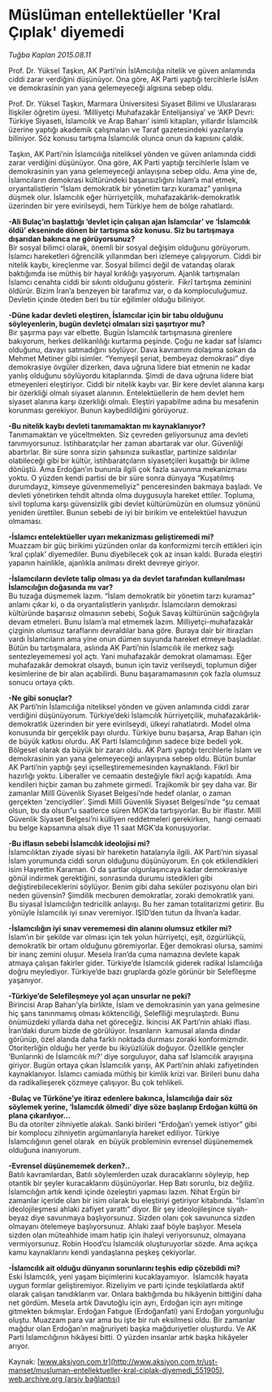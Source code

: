 # Müslüman entellektüeller 'Kral Çıplak' diyemedi

*Tuğba Kaplan 2015.08.11*

<div class="pNewsDetailMainContent" itemprop="articleBody">
 <p>
  Prof. Dr. Yüksel Taşkın, AK Parti’nin İslAmcılığa nitelik ve güven anlamında ciddi zarar verdiğini düşünüyor. Ona göre, AK Parti yaptığı tercihlerle İslAm ve demokrasinin yan yana gelemeyeceği algısına sebep oldu.
 </p>
 <p>
  Prof. Dr. Yüksel Taşkın, Marmara Üniversitesi Siyaset Bilimi ve Uluslararası İlişkiler öğretim üyesi. ‘Milliyetçi Muhafazakâr Entelijansiya’ ve ‘AKP Devri: Türkiye Siyaseti, İslamcılık ve Arap Baharı’ isimli kitapları, yıllardır İslamcılık üzerine yaptığı akademik çalışmaları ve Taraf gazetesindeki yazılarıyla biliniyor. Söz konusu tartışma İslamcılık olunca onun da kapısını çaldık.
 </p>
 <p>
  Taşkın, AK Parti’nin İslamcılığa niteliksel yönden ve güven anlamında ciddi zarar verdiğini düşünüyor. Ona göre, AK Parti yaptığı tercihlerle İslam ve demokrasinin yan yana gelemeyeceği anlayışına sebep oldu. Ama yine de, İslamcıların demokrasi kültüründeki başarısızlığını İslam’a mal etmek, oryantalistlerin “İslam demokratik bir yönetim tarzı kuramaz” yanlışına düşmek olur. İslamcılık eğer hürriyetçilik, muhafazakârlık-demokratlık üzerinden bir yere evirilseydi, hem Türkiye hem de bölge rahatlardı.
 </p>
 <p>
  <strong>
   -Ali Bulaç’ın başlattığı ‘devlet için çalışan ajan İslamcılar’ ve ‘İslamcılık öldü’ ekseninde dönen bir tartışma söz konusu. Siz bu tartışmaya dışarıdan bakınca ne görüyorsunuz?
  </strong>
  <br>
   Bir sosyal bilimci olarak, önemli bir sosyal değişim olduğunu görüyorum. İslamcı hareketleri öğrencilik yıllarımdan beri izlemeye çalışıyorum. Ciddi bir nitelik kaybı, kireçlenme var. Sosyal bilimci değil de vatandaş olarak baktığımda ise müthiş bir hayal kırıklığı yaşıyorum. Ajanlık tartışmaları İslamcı cenahta ciddi bir sıkıntı olduğunu gösterir.  Fikrî tartışma zeminini öldürür. Bizim İran’a benzeyen bir tarafımız var, o da komploculuğumuz. Devletin içinde öteden beri bu tür eğilimler olduğu biliniyor.
  </br>
 </p>
 <p>
  <strong>
   -Düne kadar devleti eleştiren, İslamcılar için bir tabu olduğunu söyleyenlerin, bugün devletçi olmaları sizi şaşırtıyor mu?
  </strong>
  <br>
   Bir şaşırma payı var elbette. Bugün İslamcılık tartışmasına girenlere bakıyorum, herkes delikanlılığı kurtarma peşinde. Çoğu ne kadar saf İslamcı olduğunu, davayı satmadığını söylüyor. Dava kavramını dolaşıma sokan da Mehmet Metiner gibi isimler. “Yemyeşil şeriat, bembeyaz demokrasi” diye demokrasiye övgüler dizerken, dava uğruna lidere biat etmenin ne kadar yanlış olduğunu söylüyordu kitaplarında. Şimdi de dava uğruna lidere biat etmeyenleri eleştiriyor. Ciddi bir nitelik kaybı var. Bir kere devlet alanına karşı bir özerkliği olmalı siyaset alanının. Entelektüellerin de hem devlet hem siyaset alanına karşı özerkliği olmalı. Eleştiri yapabilme adına bu mesafenin korunması gerekiyor. Bunun kaybedildiğini görüyoruz.
  </br>
 </p>
 <p>
  <strong>
   -Bu nitelik kaybı devleti tanımamaktan mı kaynaklanıyor?
  </strong>
  <br>
   Tanımamaktan ve yüceltmekten. Siz çevreden geliyorsunuz ama devleti tanımıyorsunuz. İstihbaratçılar her zaman abartarak var olur. Güvenliği abartırlar. Bir süre sonra sizin şahsınıza suikastlar, partinize saldırılar olabileceği gibi bir kültür, istihbaratçıların siyasetçileri kuşattığı bir iklime dönüştü. Ama Erdoğan’ın bununla ilgili çok fazla savunma mekanizması yoktu. O yüzden kendi partisi de bir süre sonra dünyaya “Kuşatılmış durumdayız, kimseye güvenmemeliyiz” penceresinden bakmaya başladı. Ve devleti yönetirken tehdit altında olma duygusuyla hareket ettiler. Topluma, sivil topluma karşı güvensizlik gibi devlet kültürümüzün en olumsuz yönünü yeniden ürettiler. Bunun sebebi de iyi bir birikim ve entelektüel havuzun olmaması.
  </br>
 </p>
 <p>
  <strong>
   -İslamcı entelektüeller uyarı mekanizması geliştiremedi mi?
  </strong>
  <br>
   Muazzam bir güç birikimi yüzünden onlar da konformizmi tercih ettikleri için ‘kral çıplak’ diyemediler. Bunu diyebilecek çok az insan kaldı. Burada eleştiri yapanın hainlikle, ajanlıkla anılması direkt devreye giriyor.
  </br>
 </p>
 <p>
  <strong>
   -İslamcıların devlete talip olması ya da devlet tarafından kullanılması İslamcılığın doğasında mı var?
  </strong>
  <br/>
  Bu tuzağa düşmemek lazım. “İslam demokratik bir yönetim tarzı kuramaz” anlamı çıkar ki, o da oryantalistlerin yanlışıdır. İslamcıların demokrasi kültüründe başarısız olmasının sebebi, Soğuk Savaş kültürünün sağcılığıyla devam etmeleri. Bunu İslam’a mal etmemek lazım. Milliyetçi-muhafazakâr çizginin olumsuz taraflarını devraldılar bana göre. Buraya dair bir itirazları vardı İslamcıların ama yine onun dümen suyunda hareket etmeye başladılar. Bütün bu tartışmalara, aslında AK Parti’nin İslamcılık ile merkez sağı sentezleyememesi yol açtı. Yani muhafazakâr demokrat olamaması. Eğer muhafazakâr demokrat olsaydı, bunun için taviz verilseydi, toplumun diğer kesimlerine de bir alan açabilirdi. Bunu başaramamasının çok fazla olumsuz sonucu ortaya çıktı.
 </p>
 <p>
  <strong>
   -Ne gibi sonuçlar?
  </strong>
  <br/>
  AK Parti’nin İslamcılığa niteliksel yönden ve güven anlamında ciddi zarar verdiğini düşünüyorum. Türkiye’deki İslamcılık hürriyetçilik, muhafazakârlık-demokratlık üzerinden bir yere evirilseydi, ülkeyi rahatlatırdı. Model olma konusunda bir gerçeklik payı olurdu. Türkiye bunu başarsa, Arap Baharı için de büyük katkısı olurdu. AK Parti İslamcılığının sadece bize bedeli yok. Bölgesel olarak da büyük bir zararı oldu. AK Parti yaptığı tercihlerle İslam ve demokrasinin yan yana gelemeyeceği anlayışına sebep oldu. Bütün bunlar AK Parti’nin yaptığı şeyi içselleştirememesinden kaynaklandı. Fikrî bir hazırlığı yoktu. Liberaller ve cemaatin desteğiyle fikrî açığı kapatıldı. Ama kendileri hiçbir zaman bu zahmete girmedi. Trajikomik bir şey daha var. Bir zamanlar Millî Güvenlik Siyaset Belgesi’nde hedef olanlar, o zaman gerçekten ‘zenciydiler’. Şimdi Millî Güvenlik Siyaset Belgesi’nde “şu cemaat olsun, bu da olsun”u saatlerce süren MGK’da tartışıyorlar. Bu bir iflastır. Millî Güvenlik Siyaset Belgesi’ni külliyen reddetmeleri gerekirken,  hangi cemaati bu belge kapsamına alsak diye 11 saat MGK’da konuşuyorlar.
 </p>
 <p>
  <strong>
   -Bu iflasın sebebi İslamcılık ideolojisi mi?
  </strong>
  <br/>
  İslamcılıktan ziyade siyasi bir hareketin hatalarıyla ilgili. AK Parti’nin siyasal İslam yorumunda ciddi sorun olduğunu düşünüyorum. En çok etkilendikleri isim Hayrettin Karaman. O da şartlar olgunlaşıncaya kadar demokrasiye gönül indirmek gerektiğini, sonrasında durumu istedikleri gibi değiştirebileceklerini söylüyor. Benim gibi daha seküler pozisyonu olan biri neden güvensin? Şimdilik mecburen demokratlar, zoraki demokratlık yani.  Bu siyasal İslamcılığın tedricilik anlayışı. Bu her zaman totalitarizmi getirir. Bu yönüyle İslamcılık iyi sınav veremiyor. IŞİD’den tutun da İhvan’a kadar.
 </p>
 <p>
  <strong>
   -İslamcılığın iyi sınav verememesi din alanını olumsuz etkiler mi?
  </strong>
  <br/>
  İslam’ın bir şekilde var olması için tek yolun hürriyetçi, eşit, özgürlükçü, demokratik bir ortam olduğunu göremiyorlar. Eğer demokrasi olursa, samimi bir inanç zemini oluşur. Mesela İran’da cuma namazına devlete kapak atmaya çalışan fakirler gider. Türkiye’de İslamcılık giderek radikal İslamcılığa doğru meylediyor. Türkiye’de bazı gruplarda gözle görünür bir Selefîleşme yaşanıyor.
 </p>
 <p>
  <strong>
   -Türkiye’de Selefîleşmeye yol açan unsurlar ne peki?
  </strong>
  <br/>
  Birincisi Arap Baharı’yla birlikte, İslam ve demokrasinin yan yana gelmesine hiç şans tanınmamış olması köktenciliği, Selefîliği meşrulaştırdı. Bunu önümüzdeki yıllarda daha net göreceğiz. İkincisi AK Parti’nin ahlaki iflası. İran’daki durum bizde de görülüyor. İnsanların  kamusal alanda dindar görünüp, özel alanda daha farklı noktada durması zoraki konformizmdir. Otoriterliğin olduğu her yerde bu ikiyüzlülük doğuyor. Özellikle gençler ‘Bunlarınki de İslamcılık mı?’ diye sorguluyor, daha saf İslamcılık arayışına giriyor. Bugün ortaya çıkan İslamcılık yarışı, AK Parti’nin ahlaki zafiyetinden kaynaklanıyor. İslamcı camiada müthiş bir kimlik krizi var. Birileri bunu daha da radikalleşerek çözmeye çalışıyor. Bu çok tehlikeli.
 </p>
 <p>
  <strong>
   -Bulaç ve Türköne’ye itiraz edenlere bakınca, İslamcılığa dair söz söylemek yerine, ‘İslamcılık ölmedi’ diye söze başlanıp Erdoğan kültü ön plana çıkarılıyor…
  </strong>
  <br/>
  Bu da otoriter zihniyetle alakalı. Sanki birileri “Erdoğan’ı yemek istiyor” gibi bir komplocu zihniyetin argümanlarıyla hareket ediliyor. Türkiye İslamcılığının genel olarak  en büyük probleminin evrensel düşünememek olduğuna inanıyorum.
 </p>
 <p>
  <strong>
   -Evrensel düşünememek derken?..
  </strong>
  <br/>
  Batılı kavramlardan, Batılı söylemlerden uzak duracaklarını söyleyip, hep otantik bir şeyler kuracaklarını düşünüyorlar. Hep Batı sorunlu, biz değiliz. İslamcılığın artık kendi içinde özeleştiri yapması lazım. Nihat Ergün bir zamanlar içeride olan bir isim olarak bu eleştiriyi getiriyor kitabında. “İslam’ın ideolojileşmesi ahlaki zafiyet yarattı” diyor. Bir şey ideolojileşince siyah-beyaz diye savunmaya başlıyorsunuz. Sizden olanı çok savununca sizden olmayanı ötelemeye başlıyorsunuz. Ahlaki zaaf böyle başlıyor. Mesela sizden olan müteahhide imam hatip için ihaleyi veriyorsunuz, olmayana vermiyorsunuz. Robin Hood’cu İslamcılık oluşturuyorlar sözde. Ama açıkça kamu kaynaklarını kendi yandaşlarına peşkeş çekiyorlar.
 </p>
 <p>
  <strong>
   -İslamcılık ait olduğu dünyanın sorunlarını teşhis edip çözebildi mi?
  </strong>
  <br/>
  Eski İslamcılık, yeni yaşam biçimlerini kucaklayamıyor.  İslamcılık hayata uygun formlar geliştiremiyor. Rizeliyim ve parti içinde teşkilatlarda aktif olarak çalışan tanıdıklarım var. Onlara baktığımda bu hikâyenin bittiğini daha net gördüm. Mesela artık Davutoğlu için ayrı, Erdoğan için ayrı mitinge gitmekten bıkmışlar. Erdoğan Fatıgue (Erdoğanfati) yani Erdoğan yorgunluğu oluştu. Muazzam para var ama bu işte bir ruh eksilmesi oldu. Bir zamanlar mağdur olan Erdoğan’ın mağruriyeti başka mağduriyetler oluşturdu. Ve AK Parti İslamcılığının hikâyesi bitti. O yüzden insanlar artık başka hikâyeler arıyor.
 </p>
</div>


Kaynak: [www.aksiyon.com.tr](http://www.aksiyon.com.tr/ust-manset/musluman-entellektueller-kral-ciplak-diyemedi_551905), [web.archive.org (arşiv bağlantısı)](http://web.archive.org/web/20150812125200/http://www.aksiyon.com.tr/ust-manset/musluman-entellektueller-kral-ciplak-diyemedi_551905)
